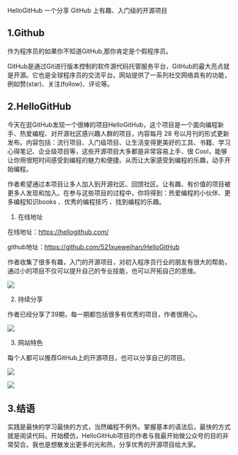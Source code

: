 HelloGitHub 一个分享 GitHub 上有趣、入门级的开源项目

## 1.Github

作为程序员的如果你不知道GitHub,那你肯定是个假程序员。

GitHub是通过Git进行版本控制的软件源代码托管服务平台，GitHub的最大亮点就是开源。它也是全球程序员的交流平台。网站提供了一系列社交网络具有的功能，例如赞(star)、关注(follow)、评论等。

## 2.HelloGitHub

今天在逛GitHub发现一个很棒的项目HelloGitHub，这个项目是一个面向编程新手、热爱编程、对开源社区感兴趣人群的项目，内容每月 28 号以月刊的形式更新发布。内容包括：流行项目、入门级项目、让生活变得更美好的工具、书籍、学习心得笔记、企业级项目等，这些开源项目大多都是非常容易上手、很 Cool，能够让你用很短时间感受到编程的魅力和便捷。从而让大家感受到编程的乐趣，动手开始编程。

作者希望通过本项目让多人加入到开源社区、回馈社区。让有趣、有价值的项目被更多人发现和加入。在参与这些项目的过程中，你将得到：热爱编程的小伙伴、更多编程知识books 、优秀的编程技巧 、找到编程的乐趣。

1. 在线地址

在线地址：<https://hellogithub.com/> 

github地址：<https://github.com/521xueweihan/HelloGitHub> 

作者收集了很多有趣，入门的开源项目，对初入程序员行业的朋友有很大的帮助，通过小的项目不仅可以提升自己的专业技能，也可以开拓自己的思维。

![](http://img1.yantuz.cn/upload/2019/07/5d2dda3ccd412.png)

2. 持续分享

作者已经分享了39期，每一期都包括很多有优秀的项目，作者很用心。

![](http://img1.yantuz.cn/upload/2019/07/5d2dda3c67ca3.png)

3. 网站特色

每个人都可以推荐GitHub上的开源项目，也可以分享自己的项目。

![](http://img1.yantuz.cn/upload/2019/07/5d2dda3c49397.png)

![](http://img1.yantuz.cn/upload/2019/07/5d2dda3e4b08b.png)

## 3.结语

实践是最快的学习最快的方式，当然编程不例外。掌握基本的语法后，最快的方式就是阅读代码，开始模仿。HelloGitHub项目的作者与我最开始做公众号的目的非常契合。我也是想散发出更多的光和热，分享优秀的开源项目给大家。